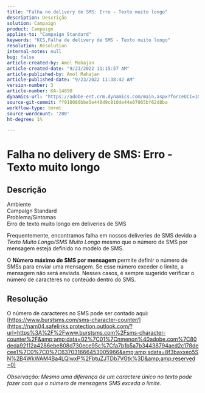 ```yaml
---
title: "Falha no delivery de SMS: Erro - Texto muito longo"
description: Descrição
solution: Campaign
product: Campaign
applies-to: "Campaign Standard"
keywords: "KCS,Falha de delivery de SMS - Texto muito longo"
resolution: Resolution
internal-notes: null
bug: false
article-created-by: Amol Mahajan
article-created-date: "9/23/2022 11:15:57 AM"
article-published-by: Amol Mahajan
article-published-date: "9/23/2022 11:38:42 AM"
version-number: 3
article-number: KA-14890
dynamics-url: "https://adobe-ent.crm.dynamics.com/main.aspx?forceUCI=1&pagetype=entityrecord&etn=knowledgearticle&id=52e70015-313b-ed11-9db0-000d3a5c1bcc"
source-git-commit: ff918080bbe5e440d9c810de44e07065bf62d8ba
workflow-type: tm+mt
source-wordcount: '200'
ht-degree: 1%

---
```


# Falha no delivery de SMS: Erro - Texto muito longo

## Descrição

Ambiente<br>
Campaign Standard
<br>Problema/Sintomas<br>
Erro de texto muito longo em deliveries de SMS

Frequentemente, encontramos falha em nossos deliveries de SMS devido a *Texto Muito Longo/SMS Muito Longo* mesmo que o número de SMS por mensagem esteja definido no modelo de SMS.

O <b>Número máximo de SMS por mensagem</b><b> </b>permite definir o número de SMSs para enviar uma mensagem. Se esse número exceder o limite, a mensagem não será enviada. Nesses casos, é sempre sugerido verificar o número de caracteres no conteúdo dentro do SMS.


## Resolução

O número de caracteres no SMS pode ser contado aqui: [https://www.burstsms.com/sms-character-counter/](https://nam04.safelinks.protection.outlook.com/?url=https%3A%2F%2Fwww.burstsms.com%2Fsms-character-counter%2F&amp;amp;data=02%7C01%7Cnmenon%40adobe.com%7C80deda92112a4286ebe808d730ece95c%7Cfa7b1b5a7b34438794aed2c178decee1%7C0%7C0%7C637031666453005966&amp;amp;sdata=8f3baxxeo5SN%2B4WkWAM4Ba4LQIwxP%2FbtuZJTDb7VGtk%3D&amp;amp;reserved=0)


*Observação: Mesmo uma diferença de um caractere único no texto pode fazer com que o número de mensagens SMS exceda o limite.*
